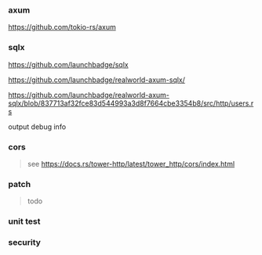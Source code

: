 ### axum

https://github.com/tokio-rs/axum    

### sqlx

https://github.com/launchbadge/sqlx

https://github.com/launchbadge/realworld-axum-sqlx/

https://github.com/launchbadge/realworld-axum-sqlx/blob/837713af32fce83d544993a3d8f7664cbe3354b8/src/http/users.rs

output debug info

### cors
> see https://docs.rs/tower-http/latest/tower_http/cors/index.html


### patch

> todo 

### unit test
>

### security 